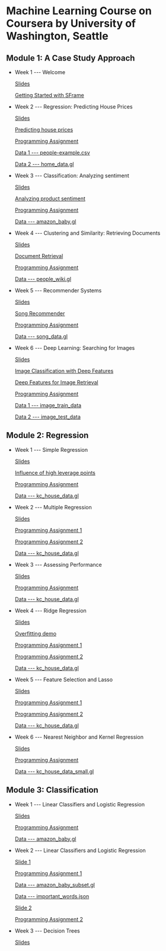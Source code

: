 # **Machine Learning Course on Coursera by University of Washington, Seattle**

## Module 1: A Case Study Approach


- Week 1 --- Welcome

  [Slides](https://github.com/lxn1021/Machine-Learning-Course-on-Coursera---U.W.-/blob/master/intro.pdf)
  
  [Getting Started with SFrame](https://github.com/lxn1021/Machine-Learning-Course-on-Coursera---U.W.-/blob/master/Getting%20Started%20with%20SFrame.ipynb)
  
  
- Week 2 --- Regression: Predicting House Prices
  
  [Slides](https://github.com/lxn1021/Machine-Learning-Course-on-Coursera---U.W.-/blob/master/regression-intro-annotated.pdf)
  
  [Predicting house prices](https://github.com/lxn1021/Machine-Learning-Course-on-Coursera---U.W.-/blob/master/Predicting%20house%20prices.ipynb)
  
  [Programming Assignment](https://github.com/lxn1021/Machine-Learning-Course-on-Coursera---U.W.-/blob/master/Week2_programming%20assignment.ipynb)
  
  [Data 1 --- people-example.csv](https://github.com/lxn1021/Machine-Learning-Course-on-Coursera---U.W.-/blob/master/people-example.csv)
  
  [Data 2 --- home_data.gl](https://github.com/lxn1021/Machine-Learning-Course-on-Coursera---U.W.-/tree/master/home_data.gl)
  
  
- Week 3 --- Classification: Analyzing sentiment
  
  [Slides](https://github.com/lxn1021/Machine-Learning-Course-on-Coursera---U.W.-/blob/master/classification-annotated.pdf)
    
  [Analyzing product sentiment](https://github.com/lxn1021/Machine-Learning-Course-on-Coursera---U.W.-/blob/master/Analyzing%20product%20sentiment.ipynb)
    
  [Programming Assignment](https://github.com/lxn1021/Machine-Learning-Course-on-Coursera---U.W.-/blob/master/Week%203_programming%20assignment.ipynb)

  [Data --- amazon_baby.gl](https://github.com/lxn1021/Machine-Learning-Course-on-Coursera---U.W.-/tree/master/amazon_baby.gl)
    

- Week 4 --- Clustering and Similarity: Retrieving Documents

  [Slides](https://github.com/lxn1021/Machine-Learning-Course-on-Coursera---U.W.-/blob/master/clustering-intro-annotated.pdf)
  
  [Document Retrieval](https://github.com/lxn1021/Machine-Learning-Course-on-Coursera---U.W.-/blob/master/Document%20Retrieval.ipynb)
  
  [Programming Assignment](https://github.com/lxn1021/Machine-Learning-Course-on-Coursera---U.W.-/blob/master/Week%204_programming%20assignment.ipynb)
  
  [Data --- people_wiki.gl](https://github.com/lxn1021/Machine-Learning-Course-on-Coursera---U.W.-/tree/master/people_wiki.gl)


- Week 5 --- Recommender Systems

  [Slides](https://github.com/lxn1021/Machine-Learning-Course-on-Coursera---U.W.-/blob/master/recommenders-intro-annotated.pdf)
  
  [Song Recommender](https://github.com/lxn1021/Machine-Learning-Course-on-Coursera---U.W.-/blob/master/Song%20Recommender.ipynb)
  
  [Programming Assignment](https://github.com/lxn1021/Machine-Learning-Course-on-Coursera---U.W.-/blob/master/Week%205_programming%20assignment.ipynb)
  
  [Data --- song_data.gl](https://github.com/lxn1021/Machine-Learning-Course-on-Coursera---U.W.-/tree/master/song_data.gl)


- Week 6 --- Deep Learning: Searching for Images

  [Slides](https://github.com/lxn1021/Machine-Learning-Course-on-Coursera---U.W.-/blob/master/deeplearning-annotated.pdf)
  
  [Image Classification with Deep Features](https://github.com/lxn1021/Machine-Learning-Course-on-Coursera---U.W.-/blob/master/Image%20Classification%20with%20Deep%20Features.ipynb)
  
  [Deep Features for Image Retrieval](https://github.com/lxn1021/Machine-Learning-Course-on-Coursera---U.W.-/blob/master/Deep%20Features%20for%20Image%20Retrieval.ipynb)
  
  [Programming Assignment](https://github.com/lxn1021/Machine-Learning-Course-on-Coursera---U.W.-/blob/master/Week%206_programming%20assignment.ipynb)
  
  [Data 1 --- image_train_data](https://github.com/lxn1021/Machine-Learning-Course-on-Coursera---U.W.-/tree/master/image_train_data)
  
  [Data 2 --- image_test_data](https://github.com/lxn1021/Machine-Learning-Course-on-Coursera---U.W.-/tree/master/image_test_data)
  
  
  
## Module 2: Regression

- Week 1 --- Simple Regression

  [Slides](https://github.com/lxn1021/Machine-Learning-Course-on-Coursera---U.W.-/blob/master/week1_simpleregression-annotated.pdf)
  
  [Influence of high leverage points](https://github.com/lxn1021/Machine-Learning-Course-on-Coursera---U.W.-/blob/master/Influence%20of%20high%20leverage%20points.ipynb)
  
  [Programming Assignment](https://github.com/lxn1021/Machine-Learning-Course-on-Coursera---U.W.-/blob/master/Week%201_Simple%20Linear%20Regression%20.ipynb)
  
  [Data --- kc_house_data.gl](https://github.com/lxn1021/Machine-Learning-Course-on-Coursera---U.W.-/tree/master/kc_house_data.gl)
 
 
 - Week 2 --- Multiple Regression
 
    [Slides](https://github.com/lxn1021/Machine-Learning-Course-on-Coursera---U.W.-/blob/master/week2_multipleregression-annotated.pdf)
    
    [Programming Assignment 1](https://github.com/lxn1021/Machine-Learning-Course-on-Coursera---U.W.-/blob/master/Week%202_multiple%20linear%20regression.ipynb)
    
    [Programming Assignment 2](https://github.com/lxn1021/Machine-Learning-Course-on-Coursera---U.W.-/blob/master/Week%202_multiple%20linear%20regression_2.ipynb)
    
    [Data --- kc_house_data.gl](https://github.com/lxn1021/Machine-Learning-Course-on-Coursera---U.W.-/tree/master/kc_house_data.gl)


- Week 3 --- Assessing Performance
  
   [Slides](https://github.com/lxn1021/Machine-Learning-Course-on-Coursera---U.W.-/blob/master/week3_assessingperformance-annotated.pdf)
   
   [Programming Assignment](https://github.com/lxn1021/Machine-Learning-Course-on-Coursera---U.W.-/blob/master/Week%203_polynomial%20regression.ipynb)
   
   [Data --- kc_house_data.gl](https://github.com/lxn1021/Machine-Learning-Course-on-Coursera---U.W.-/tree/master/kc_house_data.gl)


- Week 4 --- Ridge Regression

  [Slides](https://github.com/lxn1021/Machine-Learning-Course-on-Coursera---U.W.-/blob/master/week4_ridgeregression-annotated.pdf)
  
  [Overfitting demo](https://github.com/lxn1021/Machine-Learning-Course-on-Coursera---U.W.-/blob/master/Overfitting%20demo.ipynb)
  
  [Programming Assignment 1](https://github.com/lxn1021/Machine-Learning-Course-on-Coursera---U.W.-/blob/master/Week%204_ridge%20regression_1.ipynb)
  
  [Programming Assignment 2](https://github.com/lxn1021/Machine-Learning-Course-on-Coursera---U.W.-/blob/master/Week%204_ridge%20regression_2.ipynb)
  
  [Data --- kc_house_data.gl](https://github.com/lxn1021/Machine-Learning-Course-on-Coursera---U.W.-/tree/master/kc_house_data.gl)
  

- Week 5 --- Feature Selection and Lasso
  
  [Slides](https://github.com/lxn1021/Machine-Learning-Course-on-Coursera---U.W.-/blob/master/week5_lassoregression-annotated.pdf)
  
  [Programming Assignment 1](https://github.com/lxn1021/Machine-Learning-Course-on-Coursera---U.W.-/blob/master/Week%205_feature%20selection%20and%20lasso.ipynb)
  
  [Programming Assignment 2](https://github.com/lxn1021/Machine-Learning-Course-on-Coursera---U.W.-/blob/master/Week%205_LASSO.ipynb)
  
  [Data --- kc_house_data.gl](https://github.com/lxn1021/Machine-Learning-Course-on-Coursera---U.W.-/tree/master/kc_house_data.gl)
  
  
 - Week 6 --- Nearest Neighbor and Kernel Regression
  
    [Slides](https://github.com/lxn1021/Machine-Learning-Course-on-Coursera---U.W.-/blob/master/week6_NNkernelregression-annotated.pdf)
    
    [Programming Assignment](https://github.com/lxn1021/Machine-Learning-Course-on-Coursera---U.W.-/blob/master/Week%206_K-NN%20regression.ipynb)
    
    [Data --- kc_house_data_small.gl](https://github.com/lxn1021/Machine-Learning-Course-on-Coursera---U.W.-/tree/master/kc_house_data_small.gl)



## Module 3: Classification

- Week 1 --- Linear Classifiers and Logistic Regression

  [Slides](https://github.com/lxn1021/Machine-Learning-Course-on-Coursera---U.W.-/blob/master/logistic-regression-model-annotated.pdf)
  
  [Programming Assignment](https://github.com/lxn1021/Machine-Learning-Course-on-Coursera---U.W.-/blob/master/Week%201_predicting%20sentiment%20from%20product%20reviews.ipynb)

  [Data --- amazon_baby.gl](https://github.com/lxn1021/Machine-Learning-Course-on-Coursera---U.W.-/tree/master/amazon_baby.gl)
  
  
 - Week 2 --- Linear Classifiers and Logistic Regression

   [Slide 1](https://github.com/lxn1021/Machine-Learning-Course-on-Coursera---U.W.-/blob/master/logistic-regression-learning-annotated.pdf)
   
   [Programming Assignment 1](https://github.com/lxn1021/Machine-Learning-Course-on-Coursera---U.W.-/blob/master/Week%202_Implement%20logistic%20regression.ipynb)

    [Data --- amazon_baby_subset.gl](https://github.com/lxn1021/Machine-Learning-Course-on-Coursera---U.W.-/tree/master/amazon_baby_subset.gl)
    
    [Data --- important_words.json](https://github.com/lxn1021/Machine-Learning-Course-on-Coursera---U.W.-/blob/master/important_words.json)
    
    [Slide 2](https://github.com/lxn1021/Machine-Learning-Course-on-Coursera---U.W.-/blob/master/logistic-regression-overfitting-annotated.pdf)
    
    [Programming Assignment 2](https://github.com/lxn1021/Machine-Learning-Course-on-Coursera---U.W.-/blob/master/Week%202_Linear%20classifier%20regularization.ipynb)


 - Week 3 --- Decision Trees
 
    [Slides]()
